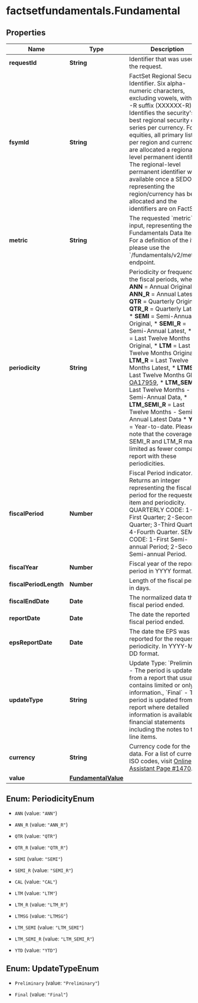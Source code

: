 # factsetfundamentals.Fundamental

## Properties

Name | Type | Description | Notes
------------ | ------------- | ------------- | -------------
**requestId** | **String** | Identifier that was used for the request. | [optional] 
**fsymId** | **String** | FactSet Regional Security Identifier. Six alpha-numeric characters, excluding vowels, with an -R suffix (XXXXXX-R). Identifies the security&#39;s best regional security data series per currency. For equities, all primary listings per region and currency are allocated a regional-level permanent identifier. The regional-level permanent identifier will be available once a SEDOL representing the region/currency has been allocated and the identifiers are on FactSet. | [optional] 
**metric** | **String** | The requested &#x60;metric&#x60; input, representing the Fundamentals Data Item. For a definition of the item please use the &#x60;/fundamentals/v2/metrics&#x60; endpoint. | [optional] 
**periodicity** | **String** | Periodicity or frequency of the fiscal periods, where  * **ANN** &#x3D; Annual Original,  * **ANN_R** &#x3D; Annual Latest,  * **QTR** &#x3D; Quarterly Original,  * **QTR_R** &#x3D; Quarterly Latest,  * **SEMI** &#x3D; Semi-Annual Original,  * **SEMI_R** &#x3D; Semi-Annual Latest,  * **CAL** &#x3D; Last Twelve Months Original,  * **LTM** &#x3D; Last Twelve Months Original, * **LTM_R** &#x3D; Last Twelve Months Latest,  * **LTMSG** &#x3D; Last Twelve Months Global [OA17959](https://my.apps.factset.com/oa/pages/17959),  * **LTM_SEMI** &#x3D; Last Twelve Months - Semi-Annual Data,  * **LTM_SEMI_R** &#x3D; Last Twelve Months - Semi-Annual  Latest Data  * **YTD** &#x3D; Year-to-date.   Please note that the coverage for SEMI_R and LTM_R may be limited as fewer companies report with these periodicities.  | [optional] 
**fiscalPeriod** | **Number** | Fiscal Period indicator. Returns an integer representing the fiscal period for the requested item and periodicity.  QUARTERLY CODE: 1-First Quarter; 2-Second Quarter; 3-Third Quarter; 4-Fourth Quarter. SEMI-CODE: 1-First Semi-annual Period; 2-Second Semi-annual Period. | 
**fiscalYear** | **Number** | Fiscal year of the reported period in YYYY format. | [optional] 
**fiscalPeriodLength** | **Number** | Length of the fiscal period in days. | [optional] 
**fiscalEndDate** | **Date** | The normalized data the fiscal period ended. | [optional] 
**reportDate** | **Date** | The date the reported fiscal period ended. | [optional] 
**epsReportDate** | **Date** | The date the EPS was reported for the requested periodicity. In YYYY-MM-DD format. | [optional] 
**updateType** | **String** | Update Type: &#x60;Preliminary&#x60; - The period is updated from a report that usually contains limited or only key information., &#x60;Final&#x60; - The period is updated from a report where detailed information is available in financial statements including the notes to the line items. | [optional] 
**currency** | **String** | Currency code for the data. For a list of currency ISO codes, visit [Online Assistant Page #1470](https://oa.apps.factset.com/pages/1470). | [optional] 
**value** | [**FundamentalValue**](FundamentalValue.md) |  | [optional] 



## Enum: PeriodicityEnum


* `ANN` (value: `"ANN"`)

* `ANN_R` (value: `"ANN_R"`)

* `QTR` (value: `"QTR"`)

* `QTR_R` (value: `"QTR_R"`)

* `SEMI` (value: `"SEMI"`)

* `SEMI_R` (value: `"SEMI_R"`)

* `CAL` (value: `"CAL"`)

* `LTM` (value: `"LTM"`)

* `LTM_R` (value: `"LTM_R"`)

* `LTMSG` (value: `"LTMSG"`)

* `LTM_SEMI` (value: `"LTM_SEMI"`)

* `LTM_SEMI_R` (value: `"LTM_SEMI_R"`)

* `YTD` (value: `"YTD"`)





## Enum: UpdateTypeEnum


* `Preliminary` (value: `"Preliminary"`)

* `Final` (value: `"Final"`)




